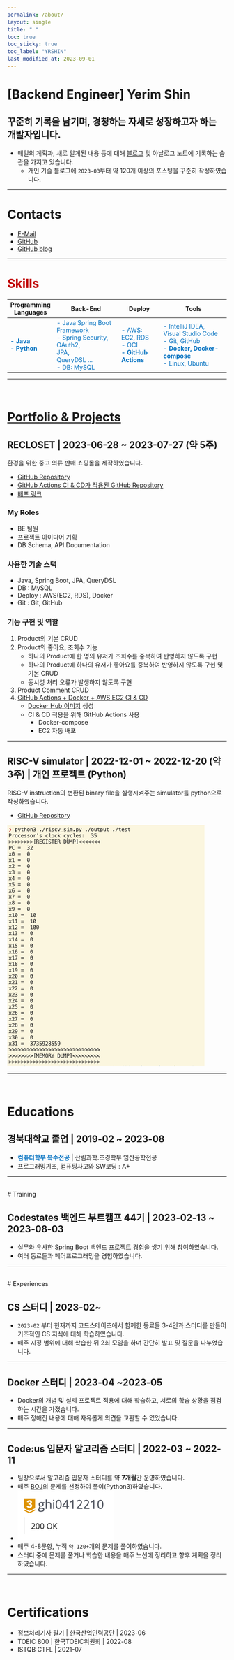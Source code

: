 ```yaml
---
permalink: /about/
layout: single
title: " "
toc: true
toc_sticky: true
toc_label: "YRSHIN"
last_modified_at: 2023-09-01
---
```

# \[Backend Engineer] Yerim Shin

## 꾸준히 기록을 남기며, 경청하는 자세로 성장하고자 하는 개발자입니다.

- 매일의 계획과, 새로 알게된 내용 등에 대해 [블로그](https://yelm-212.github.io/categories/#plans-til) 및 아날로그 노트에 기록하는 습관을 가지고 있습니다.
	- 개인 기술 블로그에 `2023-03`부터 약 120개 이상의 포스팅을 꾸준히 작성하였습니다.

---

# Contacts

- [E-Mail](mailto:21yrshin@naver.com)
- [GitHub](https://github.com/yelm-212)
- [GitHub blog](https://yelm-212.github.io/)

---

# <span style="color:#c00000">Skills</span>

| **Programming** <br> **Languages** | **Back-End**                    | **Deploy**                 | **Tools**                                                                                                                       | 
| ---------------------------------- | ------------------------------- | -------------------------- | ------------------------------------------------------------------------------------------------------------------------------- |
| **<span style="color:#0070c0"> - Java <br> - Python</span>**               | <span style="color:#0070c0">- Java Spring Boot Framework <br> - Spring Security, <br> OAuth2, <br> JPA, <br> QueryDSL ...</span> <br> <span style="color:#0070c0"> - DB: MySQL</span> | <span style="color:#0070c0">- AWS: EC2, RDS <br> - OCI <br> **- GitHub Actions**</span> | <span style="color:#0070c0">- IntelliJ IDEA, Visual Studio Code <br> - Git, GitHub <br> **- Docker, Docker-compose** <br> - Linux, Ubuntu</span> |

---
<br>

# [Portfolio & Projects](https://yelm-212.github.io/portfolio/)

## RECLOSET \| 2023-06-28 ~ 2023-07-27 (약 5주)

환경을 위한 중고 의류 판매 쇼핑몰을 제작하였습니다.

- [GitHub Repository](https://github.com/codestates-seb/seb44_main_017/tree/main)
- [GitHub Actions CI & CD가 적용된 GitHub Repository](https://github.com/yelm-212/seb44_main_017_test)
- [배포 링크](http://recloset-bucket.s3-website.ap-northeast-2.amazonaws.com/)

### My Roles 

- BE 팀원
- 프로젝트 아이디어 기획
- DB Schema, API Documentation

### 사용한 기술 스택

- Java, Spring Boot, JPA, QueryDSL
- DB : MySQL
- Deploy : AWS(EC2, RDS), Docker
- Git : Git, GitHub


### 기능 구현 및 역할 

1. Product의 기본 CRUD
2. Product의 좋아요, 조회수 기능
	- 하나의 Product에 한 명의 유저가 조회수를 중복하여 반영하지 않도록 구현
	- 하나의 Product에 하나의 유저가 좋아요를 중복하여 반영하지 않도록 구현 및 기본 CRUD
	- 동시성 처리 오류가 발생하지 않도록 구현
3. Product Comment CRUD
4. [GitHub Actions + Docker + AWS EC2 CI & CD](https://yelm-212.github.io/docker_k8s/docker-ci-cd/)
	- [Docker Hub 이미지](https://hub.docker.com/repository/docker/21yrshin/seb44_main_017/general) 생성
	- CI & CD 적용을 위해 GitHub Actions 사용
		- Docker-compose
		- EC2 자동 배포

---

## RISC-V simulator \| 2022-12-01 ~ 2022-12-20 (약 3주) \| 개인 프로젝트 (Python)

RISC-V instruction의 변환된 binary file을 실행시켜주는 simulator를 python으로 작성하였습니다.

- [GitHub Repository](https://github.com/yelm-212/RISC-V-simulator/blob/main/README.md)

![](/attatchments/riscv.png)

---
<br>

# Educations

## 경북대학교 졸업 \| 2019-02 ~ 2023-08

- <span style="color:#0070c0">**컴퓨터학부 복수전공**</span> \| 산림과학.조경학부 임산공학전공
- 프로그래밍기초, 컴퓨팅사고와 SW코딩 : A+

---

<br>
# Training

## Codestates 백엔드 부트캠프 44기 \| 2023-02-13 ~ 2023-08-03

- 실무와 유사한 Spring Boot 백엔드 프로젝트 경험을 쌓기 위해 참여하였습니다.
- 여러 동료들과 페어프로그래밍을 경험하였습니다.

---
<br>
# Experiences

## CS 스터디 \| 2023-02~

- `2023-02` 부터 현재까지 코드스테이츠에서 함께한 동료들 3-4인과 스터디를 만들어 기초적인 CS 지식에 대해 학습하였습니다.
- 매주 지정 범위에 대해 학습한 뒤 2회 모임을 하며 간단히 발표 및 질문을 나누었습니다.

---

## Docker 스터디 \| 2023-04 ~2023-05

- Docker의 개념 및 실제 프로젝트 적용에 대해 학습하고, 서로의 학습 상황을 점검하는 시간을 가졌습니다.
- 매주 정해진 내용에 대해 자유롭게 의견을 교환할 수 있었습니다.
  
---

## Code:us 입문자 알고리즘 스터디 \| 2022-03 ~ 2022-11

- 팀장으로서 알고리즘 입문자 스터디를 약 **7개월**간 운영하였습니다.
- 매주 [BOJ](https://www.acmicpc.net/user/ghi0412210)의 문제를 선정하여 풀이(Python3)하였습니다.
- <img src="/attatchments/boj-gold-3.png" style="max-width: 400px;" />
- 매주 4-8문항, 누적 `약 120+`개의 문제를 풀이하였습니다.
- 스터디 중에 문제를 풀거나 학습한 내용을 매주 노션에 정리하고 향후 계획을 정리하였습니다.

---
<br>

# Certifications

- 정보처리기사 필기 \| 한국산업인력공단 \| 2023-06
- TOEIC 800 \| 한국TOEIC위원회 \| 2022-08
- ISTQB CTFL \| 2021-07